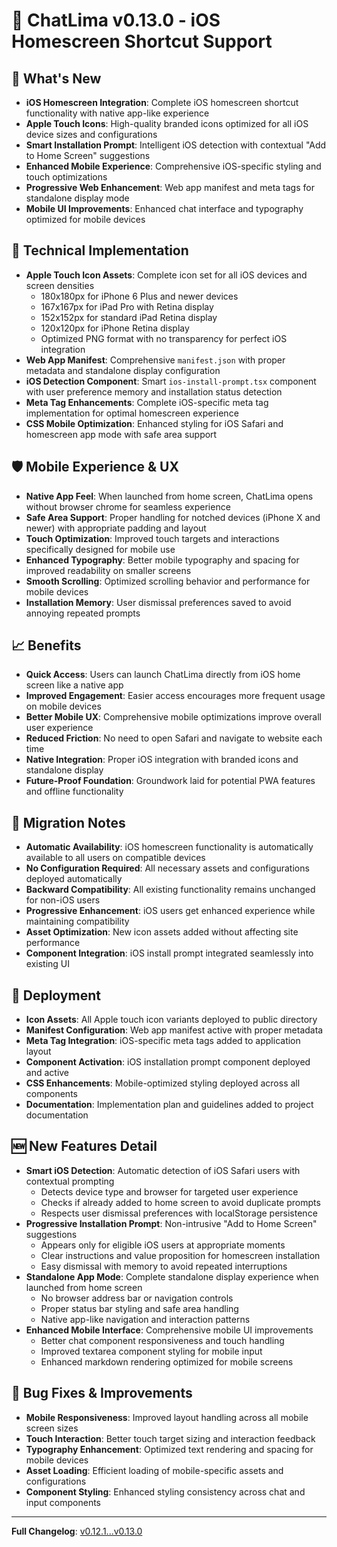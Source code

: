 # 📱 ChatLima v0.13.0 - iOS Homescreen Shortcut Support

## 🎯 What's New
- **iOS Homescreen Integration**: Complete iOS homescreen shortcut functionality with native app-like experience
- **Apple Touch Icons**: High-quality branded icons optimized for all iOS device sizes and configurations
- **Smart Installation Prompt**: Intelligent iOS detection with contextual "Add to Home Screen" suggestions
- **Enhanced Mobile Experience**: Comprehensive iOS-specific styling and touch optimizations
- **Progressive Web Enhancement**: Web app manifest and meta tags for standalone display mode
- **Mobile UI Improvements**: Enhanced chat interface and typography optimized for mobile devices

## 🔧 Technical Implementation
- **Apple Touch Icon Assets**: Complete icon set for all iOS devices and screen densities
  - 180x180px for iPhone 6 Plus and newer devices
  - 167x167px for iPad Pro with Retina display
  - 152x152px for standard iPad Retina display
  - 120x120px for iPhone Retina display
  - Optimized PNG format with no transparency for perfect iOS integration
- **Web App Manifest**: Comprehensive `manifest.json` with proper metadata and standalone display configuration
- **iOS Detection Component**: Smart `ios-install-prompt.tsx` component with user preference memory and installation status detection
- **Meta Tag Enhancements**: Complete iOS-specific meta tag implementation for optimal homescreen experience
- **CSS Mobile Optimization**: Enhanced styling for iOS Safari and homescreen app mode with safe area support

## 🛡️ Mobile Experience & UX
- **Native App Feel**: When launched from home screen, ChatLima opens without browser chrome for seamless experience
- **Safe Area Support**: Proper handling for notched devices (iPhone X and newer) with appropriate padding and layout
- **Touch Optimization**: Improved touch targets and interactions specifically designed for mobile use
- **Enhanced Typography**: Better mobile typography and spacing for improved readability on smaller screens
- **Smooth Scrolling**: Optimized scrolling behavior and performance for mobile devices
- **Installation Memory**: User dismissal preferences saved to avoid annoying repeated prompts

## 📈 Benefits
- **Quick Access**: Users can launch ChatLima directly from iOS home screen like a native app
- **Improved Engagement**: Easier access encourages more frequent usage on mobile devices
- **Better Mobile UX**: Comprehensive mobile optimizations improve overall user experience
- **Reduced Friction**: No need to open Safari and navigate to website each time
- **Native Integration**: Proper iOS integration with branded icons and standalone display
- **Future-Proof Foundation**: Groundwork laid for potential PWA features and offline functionality

## 🔄 Migration Notes
- **Automatic Availability**: iOS homescreen functionality is automatically available to all users on compatible devices
- **No Configuration Required**: All necessary assets and configurations deployed automatically
- **Backward Compatibility**: All existing functionality remains unchanged for non-iOS users
- **Progressive Enhancement**: iOS users get enhanced experience while maintaining compatibility
- **Asset Optimization**: New icon assets added without affecting site performance
- **Component Integration**: iOS install prompt integrated seamlessly into existing UI

## 🚀 Deployment
- **Icon Assets**: All Apple touch icon variants deployed to public directory
- **Manifest Configuration**: Web app manifest active with proper metadata
- **Meta Tag Integration**: iOS-specific meta tags added to application layout
- **Component Activation**: iOS installation prompt component deployed and active
- **CSS Enhancements**: Mobile-optimized styling deployed across all components
- **Documentation**: Implementation plan and guidelines added to project documentation

## 🆕 New Features Detail
- **Smart iOS Detection**: Automatic detection of iOS Safari users with contextual prompting
  - Detects device type and browser for targeted user experience
  - Checks if already added to home screen to avoid duplicate prompts
  - Respects user dismissal preferences with localStorage persistence
- **Progressive Installation Prompt**: Non-intrusive "Add to Home Screen" suggestions
  - Appears only for eligible iOS users at appropriate moments
  - Clear instructions and value proposition for homescreen installation
  - Easy dismissal with memory to avoid repeated interruptions
- **Standalone App Mode**: Complete standalone display experience when launched from home screen
  - No browser address bar or navigation controls
  - Proper status bar styling and safe area handling
  - Native app-like navigation and interaction patterns
- **Enhanced Mobile Interface**: Comprehensive mobile UI improvements
  - Better chat component responsiveness and touch handling
  - Improved textarea component styling for mobile input
  - Enhanced markdown rendering optimized for mobile screens

## 🐛 Bug Fixes & Improvements
- **Mobile Responsiveness**: Improved layout handling across all mobile screen sizes
- **Touch Interaction**: Better touch target sizing and interaction feedback
- **Typography Enhancement**: Optimized text rendering and spacing for mobile devices
- **Asset Loading**: Efficient loading of mobile-specific assets and configurations
- **Component Styling**: Enhanced styling consistency across chat and input components

---

**Full Changelog**: [v0.12.1...v0.13.0](https://github.com/brooksy4503/chatlima/compare/v0.12.1...v0.13.0) 